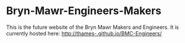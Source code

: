 Bryn-Mawr-Engineers-Makers
==========================

This is the future website of the Bryn Mawr Makers and Engineers. It is currently hosted here: <a href="http://thames-.github.io/BMC-Engineers/">http://thames-.github.io/BMC-Engineers/</a>